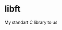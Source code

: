 # libft

My standart C library to us
<!--stackedit_data:
eyJoaXN0b3J5IjpbMjU1NzU0OTE2LDkzMzEwOTMzOF19
-->